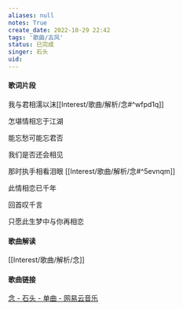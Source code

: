 ```yaml
---
aliases: null
notes: True
create_date: 2022-10-29 22:42
tags: '歌曲/古风'
status: 已完成
singer: 石头
uid: 
---
```

#### 歌词片段

我与君相濡以沫[[Interest/歌曲/解析/念#^wfpd1q]]

怎堪情相忘于江湖 

能忘愁可能忘君否

我们是否还会相见

那时执手相看泪眼 [[Interest/歌曲/解析/念#^5evnqm]]

此情相恋已千年

回首叹千言

只愿此生梦中与你再相恋

#### 歌曲解读

[[Interest/歌曲/解析/念]]

#### 歌曲链接

[念 - 石头 - 单曲 - 网易云音乐](https://music.163.com/song?id=30482452&userid=84019341)
